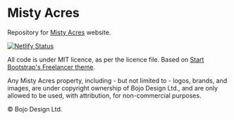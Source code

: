 # Misty Acres

Repository for [Misty Acres](https://www.mistyacres.co.nz) website.

[![Netlify Status](https://api.netlify.com/api/v1/badges/66186756-6f80-4cbc-b7ea-56b9bbae7c8b/deploy-status)](https://www.mistyacres.co.nz)

All code is under MIT licence, as per the licence file.
Based on [Start Bootstrap's Freelancer theme](https://github.com/StartBootstrap/startbootstrap-freelancer).

Any Misty Acres property, including - but not limited to - logos, brands, and images, are under copyright ownership of Bojo Design Ltd., and are only allowed to be used, with attribution, for non-commercial purposes.

&copy; Bojo Design Ltd.
